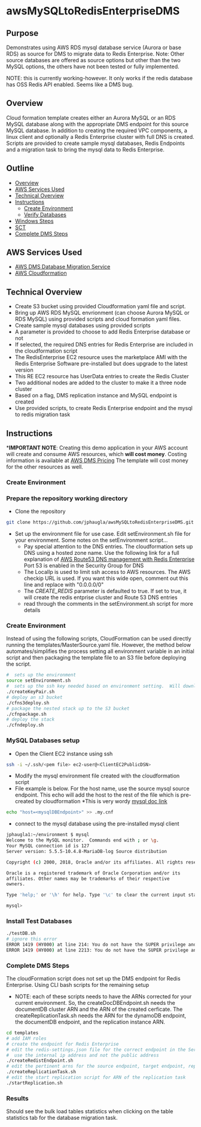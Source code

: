 # awsMySQLtoRedisEnterpriseDMS
## Purpose

Demonstrates using AWS RDS mysql database service (Aurora or base RDS) as source for DMS to migrate data to Redis Enterprise.  Note:  Other source databases are offered as source options but other than the two MySQL options, the others have not been tested or fully implemented.

NOTE:  this is currently working-however.  It only works if the redis database has OSS Redis API enabled.  Seems like a DMS bug.

## Overview

Cloud formation template creates either an Aurora MySQL or an RDS MySQL database along with the appropriate DMS endpoint for this source MySQL database.  In addition to creating the required VPC components, a linux client and optionally a Redis Enterprise cluster with full DNS is created.  Scripts are provided to create sample mysql databases, Redis Endpoints and a migration task to bring the mysql data to Redis Enterprise.

## Outline

- [Overview](#overview)
- [AWS Services Used](#aws-services-used)
- [Technical Overview](#technical-overview)
- [Instructions](#instructions)
  - [Create Environment](#create-environment)
  - [Verify Databases](#verify-databases)
- [Windows Steps](#windows-steps)
- [SCT](#SCT)
- [Complete DMS Steps](#complete-dms-steps)
## AWS Services Used

* [AWS DMS Database Migration Service](https://aws.amazon.com/dms/)
* [AWS Cloudformation](https://aws.amazon.com/cloudformation/)

## Technical Overview

* Create S3 bucket using provided Cloudformation yaml file and script.   
* Bring up AWS RDS MySQL envrionment (can choose Aurora MySQL or RDS MySQL) using provided scripts and cloud formation yaml files.
* Create sample mysql databases using provided scripts
* A parameter is provided to choose to add Redis Enterprise database or not
* If selected, the required DNS entries for Redis Enterprise are included in the cloudformation script
* The RedisEnterprise EC2 resource uses the marketplace AMI with the Redis Enterprise Software pre-installed but does upgrade to the latest version
* This RE EC2 resource has UserData entries to create the Redis Cluster
* Two additional nodes are added to the cluster to make it a three node cluster
* Based on a flag, DMS replication instance and MySQL endpoint is created
* Use provided scripts, to create Redis Enterprise endpoint and the mysql to redis migration task

## Instructions
***IMPORTANT NOTE**: Creating this demo application in your AWS account will create and consume AWS resources, which **will cost money**.  Costing information is available at [AWS DMS Pricing](https://aws.amazon.com/dms/pricing/)   The template will cost money for the other resources as well.

### Create Environment
### Prepare the repository working directory
* Clone the repository
```bash
git clone https://github.com/jphaugla/awsMySQLtoRedisEnterpriseDMS.git
```
* Set up the environment file for use case.  Edit setEnvironment.sh file for your environment.  Some notes on the setEnvironment script...
    * Pay special attention to the DNS entries. The cloudformation sets up DNS using a hosted zone name.   Use the following link for a full explanation of [AWS Route53 DNS management with Redis Enterprise](https://docs.redis.com/latest/rs/installing-upgrading/configuring/configuring-aws-route53-dns-redis-enterprise/)  Port 53 is enabled in the Security Group for DNS
    * The LocalIp is used to limit ssh access to AWS resources.  The AWS checkip URL is used.  If you want this wide open, comment out this line and replace with "0.0.0.0/0"
    * The *CREATE_REDIS* parameter is defaulted to true.  If set to true, it will create the redis entprise cluster and Route 53 DNS entries
    * read through the comments in the setEnvironment.sh script for more details

### Create Environment
Instead of using the following scripts, CloudFormation can be used directly running the templates/MasterSource.yaml file.  However, the method below automates/simplifies the process setting all environment variable in an initial script and then packaging the template file to an S3 file before deploying the script.
```bash
#  sets up the environment
source setEnvironment.sh
#  sets up the ssh key needed based on environment setting.  Will download key to local directory.  Best to move this file to ~/.ssh/
./createKeyPair.sh
# deploy an s3 bucket
./cfns3deploy.sh
# package the nested stack up to the S3 bucket
./cfnpackage.sh
# deploy the stack
./cfndeploy.sh
```

### MySQL Databases setup
* Open the Client EC2 instance using ssh
```bash
ssh -i ~/.ssh/<pem file> ec2-user@<ClientEC2PublicDSN>
```
* Modify the mysql environment file created with the cloudformation script
* File example is below.  For the host name, use the source mysql  source endpoint. This echo will add the host to the rest of the file which is pre-created by cloudformation
    *This is very wordy [mysql doc link](https://dev.mysql.com/doc/refman/8.0/en/option-files.html)
```bash
echo "host=<mysqlDBEndpoint>" >> .my.cnf
```
* connect to the mysql database using the pre-installed mysql client
```bash
jphaugla1:~/environment $ mysql
Welcome to the MySQL monitor.  Commands end with ; or \g.
Your MySQL connection id is 127
Server version: 5.5.5-10.4.8-MariaDB-log Source distribution

Copyright (c) 2000, 2018, Oracle and/or its affiliates. All rights reserved.

Oracle is a registered trademark of Oracle Corporation and/or its
affiliates. Other names may be trademarks of their respective
owners.

Type 'help;' or '\h' for help. Type '\c' to clear the current input statement.

mysql>
```
### Install Test Databases
```bash
./testDB.sh
# ignore this error
ERROR 1419 (HY000) at line 214: You do not have the SUPER privilege and binary logging is enabled (you *might* want to use the less safe log_bin_trust_function_creators variable)
ERROR 1419 (HY000) at line 2213: You do not have the SUPER privilege and binary logging is enabled (you *might* want to use the less safe log_bin_trust_function_creators variable)

```

### Complete DMS Steps
The cloudFormation script does not set up the DMS endpoint for Redis Enterprise.  Using CLI bash scripts for the remaining setup
* NOTE:  each of these scripts needs to have the ARNs corrected for your current environment.  So, the createDocDBEndpoint.sh needs the documentDB cluster ARN and the ARN of the created cerficate.  The createReplicationTask.sh needs the ARN for the dynamoDB endpoint, the documentDB endpoint, and the replication instance ARN.
```bash
cd templates
# add IAM roles
# create the endpoint for Redis Enterprise
# edit the redis-settings.json file for the correct endpoint in the ServerName
#  use the internal ip address and not the public address
./createRedistEndpoint.sh
# edit the pertinent arns for the source endpoint, target endpoint, replication instance and then run the create replication scripts
./createReplicationTask.sh
# edit the start replication script for ARN of the replication task
./startReplication.sh
```
### Results

Should see the bulk load tables statistics when clicking on the table statistics tab for the database migration task.
